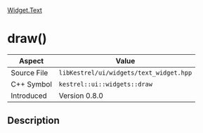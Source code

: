 [Widget.Text](index)
# draw()
| Aspect | Value |
| --- | --- |
| Source File | `libKestrel/ui/widgets/text_widget.hpp` |
| C++ Symbol | `kestrel::ui::widgets::draw` |
| Introduced | Version 0.8.0 |
## Description


